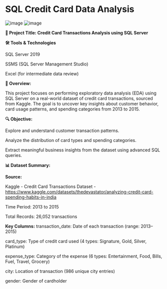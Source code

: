 # SQL Credit Card Data Analysis

![image](https://github.com/user-attachments/assets/513a8b2a-b066-4655-a16b-d57882f2dfa5)
![image](https://github.com/user-attachments/assets/36f7adf0-1387-453a-8e44-d2d51a705106)


**🧾 Project Title: Credit Card Transactions Analysis using SQL Server**

**🛠️ Tools & Technologies**

SQL Server 2019

SSMS (SQL Server Management Studio)

Excel (for intermediate data review)

**📌 Overview:**

This project focuses on performing exploratory data analysis (EDA) using SQL Server on a real-world dataset of credit card transactions, sourced from Kaggle. The goal is to uncover key insights about customer behavior, card usage patterns, and spending categories from 2013 to 2015.

**🔍 Objective:**

Explore and understand customer transaction patterns.

Analyze the distribution of card types and spending categories.

Extract meaningful business insights from the dataset using advanced SQL queries.

**📊 Dataset Summary:**

**Source:**

Kaggle - Credit Card Transactions Dataset - https://www.kaggle.com/datasets/thedevastator/analyzing-credit-card-spending-habits-in-india

Time Period: 2013 to 2015

Total Records: 26,052 transactions

**Key Columns:**
transaction_date: Date of each transaction (range: 2013–2015)

card_type: Type of credit card used (4 types: Signature, Gold, Silver, Platinum)

expense_type: Category of the expense (6 types: Entertainment, Food, Bills, Fuel, Travel, Grocery)

city: Location of transaction (986 unique city entries)

gender: Gender of cardholder

